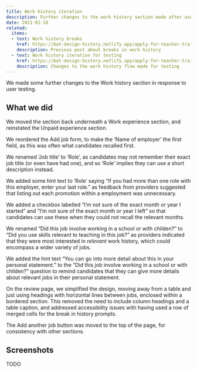 ```yaml
---
title: Work history iteration
description: Further changes to the work history section made after user testing
date: 2021-01-10
related:
  items:
  - text: Work history breaks
    href: https://bat-design-history.netlify.app/apply-for-teacher-training/work-history-breaks/
    description: Previous post about breaks in work history
  - text: Work history iteration for testing
    href: https://bat-design-history.netlify.app/apply-for-teacher-training/work-history-iteration-for-testing/
    description: Changes to the work history flow made for testing
---
```


We made some further changes to the Work history section in response to user testing.

## What we did

We moved the section back underneath a Work experience section, and reinstated the Unpaid experience section.

We reordered the Add job form, to make the ‘Name of employer’ the first field, as this was often what candidates recalled first.

We renamed ‘Job title’ to ‘Role’, as candidates may not remember their exact job title (or even have had one), and so ‘Role’ implies they can use a short description instead.

We added some hint text to ‘Role’ saying “If you had more than one role with this employer, enter your last role.” as feedback from providers suggested that listing out each promotion within a employment was unnecessary.

We added a checkbox labelled “I’m not sure of the exact month or year I started” and ”I’m not sure of the exact month or year I left” so that candidates can use these when they could not recall the relevant months.

We renamed “Did this job involve working in a school or with childen?” to “Did you use skills relevant to teaching in this job?” as providers indicated that they were most interested in _relevant_ work history, which could encompass a wider variety of jobs.

We added the hint text “You can go into more detail about this in your personal statement.” to the ”Did this job involve working in a school or with childen?” question to remind candidates that they can give more details about relevant jobs in their personal statement.

On the review page, we simplified the design, moving away from a table and just using headings with horizontal lines between jobs, enclosed within a bordered section. This removed the need to include column headings and a table caption, and addressed accessibility issues with having used a row of merged cells for the break in history prompts.

The Add another job button was moved to the top of the page, for consistency with other sections.


## Screenshots

TODO
